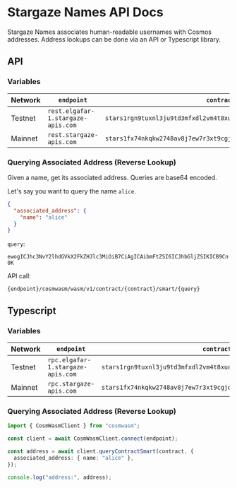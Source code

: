 # Stargaze Names API Docs

Stargaze Names associates human-readable usernames with Cosmos addresses. Address lookups can be done via an API or Typescript library.

## API

### Variables

| Network | `endpoint`                         | `contract`                                                         |
| ------- | ---------------------------------- | ------------------------------------------------------------------ |
| Testnet | `rest.elgafar-1.stargaze-apis.com` | `stars1rgn9tuxnl3ju9td3mfxdl2vm4t8xuaztcdakgtyx23c4ffm97cus25fvjs` |
| Mainnet | `rest.stargaze-apis.com`           | `stars1fx74nkqkw2748av8j7ew7r3xt9cgjqduwn8m0ur5lhe49uhlsasszc5fhr` |

### Querying Associated Address (Reverse Lookup)

Given a name, get its associated address. Queries are base64 encoded.

Let's say you want to query the name `alice`.

```json
{
  "associated_address": {
    "name": "alice"
  }
}
```

`query`:

`ewogICJhc3NvY2lhdGVkX2FkZHJlc3MiOiB7CiAgICAibmFtZSI6ICJhbGljZSIKICB9Cn0K`

API call:

```
{endpoint}/cosmwasm/wasm/v1/contract/{contract}/smart/{query}
```

## Typescript

### Variables

| Network | `endpoint`                        | `contract`                                                         |
| ------- | --------------------------------- | ------------------------------------------------------------------ |
| Testnet | `rpc.elgafar-1.stargaze-apis.com` | `stars1rgn9tuxnl3ju9td3mfxdl2vm4t8xuaztcdakgtyx23c4ffm97cus25fvjs` |
| Mainnet | `rpc.stargaze-apis.com`           | `stars1fx74nkqkw2748av8j7ew7r3xt9cgjqduwn8m0ur5lhe49uhlsasszc5fhr` |

### Querying Associated Address (Reverse Lookup)

```ts
import { CosmWasmClient } from "cosmwasm";

const client = await CosmWasmClient.connect(endpoint);

const address = await client.queryContractSmart(contract, {
  associated_address: { name: "alice" },
});

console.log("address:", address);
```
